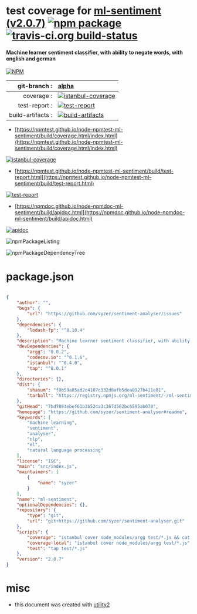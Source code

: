 # test coverage for  [ml-sentiment (v2.0.7)](https://github.com/syzer/sentiment-analyser#readme)  [![npm package](https://img.shields.io/npm/v/npmtest-ml-sentiment.svg?style=flat-square)](https://www.npmjs.org/package/npmtest-ml-sentiment) [![travis-ci.org build-status](https://api.travis-ci.org/npmtest/node-npmtest-ml-sentiment.svg)](https://travis-ci.org/npmtest/node-npmtest-ml-sentiment)
#### Machine learner sentiment classifier, with ability to negate words, with english and german

[![NPM](https://nodei.co/npm/ml-sentiment.png?downloads=true&downloadRank=true&stars=true)](https://www.npmjs.com/package/ml-sentiment)

| git-branch : | [alpha](https://github.com/npmtest/node-npmtest-ml-sentiment/tree/alpha)|
|--:|:--|
| coverage : | [![istanbul-coverage](https://npmtest.github.io/node-npmtest-ml-sentiment/build/coverage.badge.svg)](https://npmtest.github.io/node-npmtest-ml-sentiment/build/coverage.html/index.html)|
| test-report : | [![test-report](https://npmtest.github.io/node-npmtest-ml-sentiment/build/test-report.badge.svg)](https://npmtest.github.io/node-npmtest-ml-sentiment/build/test-report.html)|
| build-artifacts : | [![build-artifacts](https://npmtest.github.io/node-npmtest-ml-sentiment/glyphicons_144_folder_open.png)](https://github.com/npmtest/node-npmtest-ml-sentiment/tree/gh-pages/build)|

- [https://npmtest.github.io/node-npmtest-ml-sentiment/build/coverage.html/index.html](https://npmtest.github.io/node-npmtest-ml-sentiment/build/coverage.html/index.html)

[![istanbul-coverage](https://npmtest.github.io/node-npmtest-ml-sentiment/build/screenCapture.buildCi.browser.%252Ftmp%252Fbuild%252Fcoverage.lib.html.png)](https://npmtest.github.io/node-npmtest-ml-sentiment/build/coverage.html/index.html)

- [https://npmtest.github.io/node-npmtest-ml-sentiment/build/test-report.html](https://npmtest.github.io/node-npmtest-ml-sentiment/build/test-report.html)

[![test-report](https://npmtest.github.io/node-npmtest-ml-sentiment/build/screenCapture.buildCi.browser.%252Ftmp%252Fbuild%252Ftest-report.html.png)](https://npmtest.github.io/node-npmtest-ml-sentiment/build/test-report.html)

- [https://npmdoc.github.io/node-npmdoc-ml-sentiment/build/apidoc.html](https://npmdoc.github.io/node-npmdoc-ml-sentiment/build/apidoc.html)

[![apidoc](https://npmdoc.github.io/node-npmdoc-ml-sentiment/build/screenCapture.buildCi.browser.%252Ftmp%252Fbuild%252Fapidoc.html.png)](https://npmdoc.github.io/node-npmdoc-ml-sentiment/build/apidoc.html)

![npmPackageListing](https://npmtest.github.io/node-npmtest-ml-sentiment/build/screenCapture.npmPackageListing.svg)

![npmPackageDependencyTree](https://npmtest.github.io/node-npmtest-ml-sentiment/build/screenCapture.npmPackageDependencyTree.svg)



# package.json

```json

{
    "author": "",
    "bugs": {
        "url": "https://github.com/syzer/sentiment-analyser/issues"
    },
    "dependencies": {
        "lodash-fp": "^0.10.4"
    },
    "description": "Machine learner sentiment classifier, with ability to negate words, with english and german",
    "devDependencies": {
        "argg": "0.0.2",
        "codecov.io": "^0.1.6",
        "istanbul": "^0.4.0",
        "tap": "^8.0.1"
    },
    "directories": {},
    "dist": {
        "shasum": "f8b59a85ad2c4107c332d0afb5dea8927b411e81",
        "tarball": "https://registry.npmjs.org/ml-sentiment/-/ml-sentiment-2.0.7.tgz"
    },
    "gitHead": "7bd7894ebef61b3b524a3c367d562bc6595ab078",
    "homepage": "https://github.com/syzer/sentiment-analyser#readme",
    "keywords": [
        "machine learning",
        "sentiment",
        "analyser",
        "nlp",
        "ml",
        "natural language processing"
    ],
    "license": "ISC",
    "main": "src/index.js",
    "maintainers": [
        {
            "name": "syzer"
        }
    ],
    "name": "ml-sentiment",
    "optionalDependencies": {},
    "repository": {
        "type": "git",
        "url": "git+https://github.com/syzer/sentiment-analyser.git"
    },
    "scripts": {
        "coverage": "istanbul cover node_modules/argg test/*.js && cat ./coverage/lcov.info | ./node_modules/.bin/codecov",
        "coverage-local": "istanbul cover node_modules/argg test/*.js",
        "test": "tap test/*.js"
    },
    "version": "2.0.7"
}
```



# misc
- this document was created with [utility2](https://github.com/kaizhu256/node-utility2)
